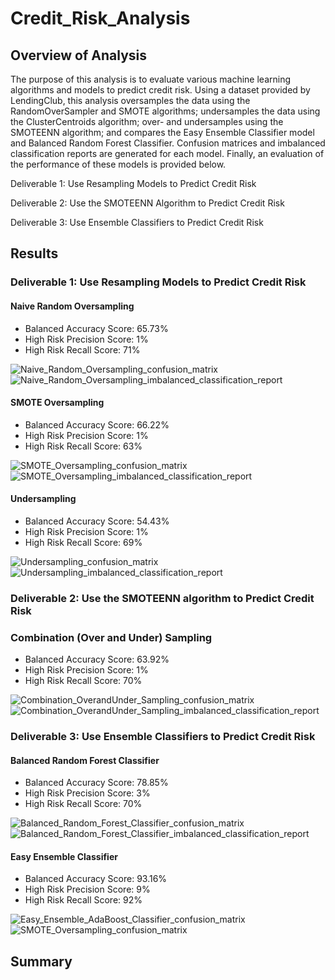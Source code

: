 # Credit_Risk_Analysis

## Overview of Analysis
The purpose of this analysis is to evaluate various machine learning algorithms and models to predict credit risk. Using a dataset provided by LendingClub, this analysis oversamples the data using the RandomOverSampler and SMOTE algorithms; undersamples the data using the ClusterCentroids algorithm; over- and undersamples using the SMOTEENN algorithm; and compares the Easy Ensemble Classifier model and Balanced Random Forest Classifier. Confusion matrices and imbalanced classification reports are generated for each model. Finally, an evaluation of the performance of these models is provided below.

Deliverable 1: Use Resampling Models to Predict Credit Risk

Deliverable 2: Use the SMOTEENN Algorithm to Predict Credit Risk

Deliverable 3: Use Ensemble Classifiers to Predict Credit Risk

## Results
### Deliverable 1: Use Resampling Models to Predict Credit Risk
#### Naive Random Oversampling
- Balanced Accuracy Score: 65.73%
- High Risk Precision Score: 1%
- High Risk Recall Score: 71%

![Naive_Random_Oversampling_confusion_matrix](https://user-images.githubusercontent.com/90656004/153765926-ddf0ad77-9b9e-4f49-80db-e624303e889e.PNG)
![Naive_Random_Oversampling_imbalanced_classification_report](https://user-images.githubusercontent.com/90656004/153765932-4921daf1-3279-43c6-8e69-d7c6c6daab99.PNG)

#### SMOTE Oversampling
- Balanced Accuracy Score: 66.22%
- High Risk Precision Score: 1%
- High Risk Recall Score: 63%

![SMOTE_Oversampling_confusion_matrix](https://user-images.githubusercontent.com/90656004/153766690-a7911864-2684-409c-8f0a-d9b445385060.PNG)
![SMOTE_Oversampling_imbalanced_classification_report](https://user-images.githubusercontent.com/90656004/153765956-fa17b298-4fc7-42e8-84ed-553a02e20a6d.PNG)

#### Undersampling
- Balanced Accuracy Score: 54.43%
- High Risk Precision Score: 1%
- High Risk Recall Score: 69%

![Undersampling_confusion_matrix](https://user-images.githubusercontent.com/90656004/153765960-32535aec-2cb2-4ad7-9cbd-01a512b42476.PNG)
![Undersampling_imbalanced_classification_report](https://user-images.githubusercontent.com/90656004/153765962-48e5625b-16bc-421d-bffe-f4c2b247f58b.PNG)


### Deliverable 2: Use the SMOTEENN algorithm to Predict Credit Risk
### Combination (Over and Under) Sampling
- Balanced Accuracy Score: 63.92%
- High Risk Precision Score: 1%
- High Risk Recall Score: 70%

![Combination_OverandUnder_Sampling_confusion_matrix](https://user-images.githubusercontent.com/90656004/153766609-9c816914-c366-45da-935a-da01095c2a44.PNG)
![Combination_OverandUnder_Sampling_imbalanced_classification_report](https://user-images.githubusercontent.com/90656004/153766612-a1e03888-1bcb-4451-9ecb-5d2450058255.PNG)


### Deliverable 3: Use Ensemble Classifiers to Predict Credit Risk
#### Balanced Random Forest Classifier
- Balanced Accuracy Score: 78.85%
- High Risk Precision Score: 3%
- High Risk Recall Score: 70%

![Balanced_Random_Forest_Classifier_confusion_matrix](https://user-images.githubusercontent.com/90656004/153766670-d7d87a2f-2980-4b24-aeff-7af9167f973d.PNG)
![Balanced_Random_Forest_Classifier_imbalanced_classification_report](https://user-images.githubusercontent.com/90656004/153766675-319a1176-dfec-45c8-a27c-a1d7b5aeb96d.PNG)

#### Easy Ensemble Classifier
- Balanced Accuracy Score: 93.16%
- High Risk Precision Score: 9%
- High Risk Recall Score: 92%

![Easy_Ensemble_AdaBoost_Classifier_confusion_matrix](https://user-images.githubusercontent.com/90656004/153766702-ae0d1d4d-21bc-4d05-9960-c7910a4e7752.PNG)
![SMOTE_Oversampling_confusion_matrix](https://user-images.githubusercontent.com/90656004/153766699-c8c505b0-3aa9-49f2-bd54-e933adc927d1.PNG)


## Summary
